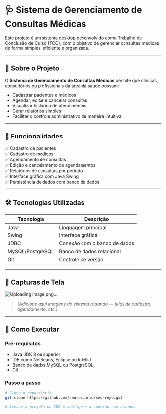 # 🩺 Sistema de Gerenciamento de Consultas Médicas

Este projeto é um sistema desktop desenvolvido como Trabalho de Conclusão de Curso (TCC), com o objetivo de gerenciar consultas médicas de forma simples, eficiente e organizada.

---

## 📌 Sobre o Projeto

O **Sistema de Gerenciamento de Consultas Médicas** permite que clínicas, consultórios ou profissionais da área da saúde possam:

- Cadastrar pacientes e médicos
- Agendar, editar e cancelar consultas
- Visualizar histórico de atendimentos
- Gerar relatórios simples
- Facilitar o controle administrativo de maneira intuitiva

---

## 🧩 Funcionalidades

✅ Cadastro de pacientes  
✅ Cadastro de médicos  
✅ Agendamento de consultas  
✅ Edição e cancelamento de agendamentos  
✅ Relatórios de consultas por período  
✅ Interface gráfica com Java Swing  
✅ Persistência de dados com banco de dados

---

## 🛠 Tecnologias Utilizadas

| Tecnologia     | Descrição                   |
|----------------|-----------------------------|
| Java           | Linguagem principal          |
| Swing          | Interface gráfica            |
| JDBC           | Conexão com o banco de dados |
| MySQL/PostgreSQL | Banco de dados relacional    |
| Git            | Controle de versão           |

---

## 📸 Capturas de Tela
![Uploading image.png…]()

> *(Adicione aqui imagens do sistema rodando — telas de cadastro, agendamento, etc.)*

---

## 🚀 Como Executar

### Pré-requisitos:
- Java JDK 8 ou superior
- IDE como NetBeans, Eclipse ou IntelliJ
- Banco de dados MySQL ou PostgreSQL
- Git

### Passo a passo:

```bash
# Clone o repositório
git clone https://github.com/seu-usuario/seu-repo.git

# Acesse o projeto na IDE e configure a conexão com o banco
